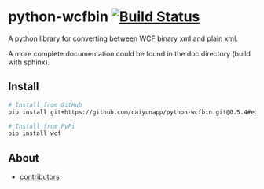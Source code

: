 # python-wcfbin [![Build Status](https://travis-ci.com/caiyunapp/python-wcfbin.svg?branch=master)](https://travis-ci.com/caiyunapp/python-wcfbin)

A python library for converting between WCF binary xml and plain xml.

A more complete documentation could be found in the doc directory (build with sphinx).

## Install

```sh
# Install from GitHub
pip install git+https://github.com/caiyunapp/python-wcfbin.git@0.5.4#egg=wcf-binary-parser

# Install from PyPi
pip install wcf
```

## About

* [contributors](https://github.com/caiyunapp/python-wcfbin/graphs/contributors)
